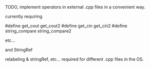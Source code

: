 TODO, implement operators in external .cpp files in a convenient way.

currently requiring 

#define get_cout get_cout2
#define get_cin get_cin2
#define string_compare string_compare2

etc...

and StringRef

relabeling & stringRef, etc... required for different .cpp files in the OS.

